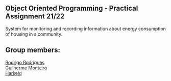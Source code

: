 ## Object Oriented Programming - Practical Assignment 21/22

System for monitoring and recording information about energy consumption of housing in a community.


## Group members:    
[Rodrigo Rodrigues](https://github.com/webst2r)  
[Guilherme Monteiro](https://github.com/rushmetra)  
[Harkeld](https://github.com/harkeld)
